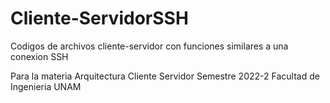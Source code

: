 # Cliente-ServidorSSH
Codigos de archivos cliente-servidor con funciones similares a una conexion SSH

Para la materia Arquitectura Cliente Servidor
Semestre 2022-2
Facultad de Ingenieria
UNAM
